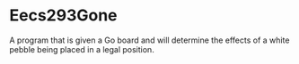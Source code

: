 # Eecs293Gone
A program that is given a Go board and will determine the effects of a white pebble being placed in a legal position.
